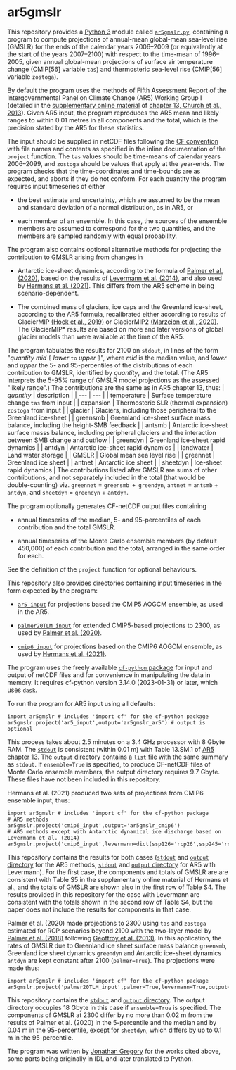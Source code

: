 # ar5gmslr

This repository provides a [Python
3](https://docs.python.org/3) module called [`ar5gmslr.py`](./ar5gmslr.py.txt), 
containing a program to compute projections of annual-mean
global-mean sea-level rise (GMSLR) for the ends of the calendar years 2006&ndash;2009 
(or equivalently at the start of the years 2007&ndash;2100)
with respect to the
time-mean of 1996&ndash;2005, given annual global-mean projections of surface
air temperature change (CMIP[56] variable `tas`) and thermosteric sea-level
rise (CMIP[56] variable `zostoga`).

By default the program uses the methods of Fifth Assessment
Report of the Intergovernmental Panel on Climate Change (AR5) Working Group I
(detailed in the [supplementary online
material](https://www.ipcc.ch/site/assets/uploads/2018/07/WGI_AR5.Chap_.13_SM.1.16.14.pdf)
of [chapter 13, Church et al.,
2013](http://dx.doi.org/10.1017/CBO9781107415324.026)).  Given AR5 input, the
program reproduces the AR5 mean and likely ranges to within 0.01 metres in all
components and the total, which is the precision stated by the AR5 for these
statistics.

The input should be supplied in netCDF files following the [CF
convention](http://cfconventions.org)
with file names and contents
as specified in the inline documentation of the `project` function.
The `tas` values should be time-means of calendar
years 2006&ndash;2099, and `zostoga` should be values that apply at the year-ends.
The program checks that the time-coordinates and time-bounds are as expected,
and aborts if they do not conform.
For each quantity the program requires
input timeseries of either

* the best estimate and uncertainty,
which are assumed to be the mean and standard deviation of a normal
distribution, as in AR5, or

* each member of an ensemble. In this case, the sources of the ensemble members
are assumed to correspond for the two quantities, and the members are sampled
randomly with equal probability.

The program also contains optional alternative methods for projecting the
contribution to GMSLR arising from changes in

* Antarctic ice-sheet dynamics, according to the formula of [Palmer et al.
(2020)](http://dx.doi.org/10.1029/2019EF001413), based on the results of
[Levermann et al.  (2014)](http://dx.doi.org/10.5194/esd-5-271-2014), and also
used by [Hermans et al.  (2021)](http://dx.doi.org/10.1029/2020GL092064). This
differs from the AR5 scheme in being scenario-dependent.

* The combined mass of glaciers, ice caps and the Greenland ice-sheet,
according to the AR5 formula, recalibrated either according to results of
GlacierMIP [(Hock et al., 2019)](http://dx.doi.org/10.1017/jog.2019.22) or
GlacierMIP2 [(Marzeion et al.,
2020)](http://dx.doi.org/10.1029/2019EF001470). The GlacierMIP* results are based on
more and later versions of global glacier models than were available at
the time of the AR5.

The program tabulates the results for 2100 on `stdout`, in lines of the form
"_quantity_ _mid_ `[` _lower_ `to` _upper_ `]`",
where _mid_ is the median value, and _lower_ and _upper_ the 5- and 95-percentiles of the distributions
of each contribution to GMSLR, identified by _quantity_, and the total. (The AR5 interprets the 5-95% range of
GMSLR model projections as the assessed "likely range".)
The contributions are the same as in AR5 chapter 13, thus:
| _quantity_ | description |
| --- | --- |
| temperature | Surface temperature change `tas` from input |
| expansion | Thermosteric SLR (thermal expansion) `zostoga` from input |
| glacier | Glaciers, including those peripheral to the Greenland ice-sheet |
| greensmb | Greenland ice-sheet surface mass balance, including the height-SMB feedback |
| antsmb | Antarctic ice-sheet surface masss balance, including peripheral glaciers and the interaction between SMB change and outflow |
| greendyn | Greenland ice-sheet rapid dynamics |
| antdyn | Antarctic ice-sheet rapid dynamics |
| landwater | Land water storage |
| GMSLR | Global mean sea level rise |
| greennet | Greenland ice sheet |
| antnet | Antarctic ice sheet |
| sheetdyn | Ice-sheet rapid dynamics |
The contributions listed after GMSLR are sums of other contributions, and not separately included in the total
(that would be double-counting) viz. `greennet` = `greensmb + greendyn`, `antnet` = `antsmb` + `antdyn`,
and `sheetdyn` = `greendyn` + `antdyn`.

The program optionally generates CF-netCDF output files containing

* annual timeseries of the median, 5- and 95-percentiles of each contribution and the total GMSLR.

* annual timeseries of the Monte Carlo ensemble members (by default 450,000)
of each contribution and the total, arranged in the same order for each.

See the definition of the `project` function for optional behaviours.

This repository also provides directories containing input timeseries in the
form expected by the program:

* [`ar5_input`](https://github.com/JonathanGregory/ar5gmslr/tree/main/ar5_input) for projections based the CMIP5 AOGCM ensemble, as used in the AR5.

* [`palmer20TLM_input`](https://github.com/JonathanGregory/ar5gmslr/tree/main/palmer20TLM_input) for extended CMIP5-based projections to 2300, as used by [Palmer et al. (2020)](http://dx.doi.org/10.1029/2019EF001413).

* [`cmip6_input`](https://github.com/JonathanGregory/ar5gmslr/tree/main/cmip6_input) for projections based on the CMIP6 AOGCM ensemble, as used by [Hermans et al. (2021)](10.1029/2020GL092064).

The program uses the freely available [`cf-python`
package](https://ncas-cms.github.io/cf-python) for input and output of netCDF
files and for convenience in manipulating the data in memory.
It requires cf-python version 3.14.0 (2023-01-31) or later, which uses `dask`.

To run the program for AR5 input using all defaults:

```
import ar5gmslr # includes 'import cf' for the cf-python package
ar5gmslr.project('ar5_input',output='ar5gmslr_ar5') # output is optional
```

This process takes about 2.5 minutes on a 3.4 GHz processor with 8 Gbyte RAM.
The [`stdout`](https://github.com/JonathanGregory/ar5gmslr/blob/main/ar5gmslr_ar5.stdout.txt) is consistent (within 0.01 m)
with Table 13.SM.1 of [AR5 chapter 13](https://www.ipcc.ch/site/assets/uploads/2018/07/WGI_AR5.Chap_.13_SM.1.16.14.pdf).
The [`output` directory](https://github.com/JonathanGregory/ar5gmslr/tree/main/ar5gmslr_ar5) contains a [`list` file](https://github.com/JonathanGregory/ar5gmslr/blob/main/ar5gmslr_ar5/list) with the same summary as `stdout`.
If `ensemble=True` is specified, to produce CF-netCDF files of Monte Carlo ensemble members, the output directory requires 9.7 Gbyte.
These files have not been included in this repository.

Hermans et al. (2021) produced two sets of projections from CMIP6 ensemble
input, thus:

```
import ar5gmslr # includes 'import cf' for the cf-python package
# AR5 methods
ar5gmslr.project('cmip6_input',output='ar5gmslr_cmip6')
# AR5 methods except with Antarctic dynamical ice discharge based on Levermann et al. (2014)
ar5gmslr.project('cmip6_input',levermann=dict(ssp126='rcp26',ssp245='rcp45',ssp585='rcp85'),output='ar5gmslr_cmip6_levermann')
```

This repository contains the results for both cases ([`stdout`](https://github.com/JonathanGregory/ar5gmslr/blob/main/ar5gmslr_cmip6.stdout.txt) and [`output` directory](https://github.com/JonathanGregory/ar5gmslr/tree/main/ar5gmslr_cmip6) for the AR5 methods, [`stdout`](https://github.com/JonathanGregory/ar5gmslr/blob/main/ar5gmslr_cmip6_levermann.stdout.txt) and [`output` directory](https://github.com/JonathanGregory/ar5gmslr/tree/main/ar5gmslr_cmip6_levermann) for AR5 with Levermann).
For the first case, the components and totals of GMSLR are are consistent with Table S5 in the supplementary online material of Hermans et al., and the totals of GMSLR are shown also in the first row of Table S4.
The results provided in this repository for the case with Levermann are consistent with the totals shown in the second row of Table S4, but the paper does not include the results for components in that case.

Palmer et al. (2020) made projections to 2300 using `tas` and `zostoga` estimated for RCP scenarios beyond 2100 with the two-layer model by [Palmer et al. (2018)](http://dx.doi.org/10.1088/1748-9326/aad2e4) following [Geoffroy et al. (2013)](http://dx.doi.org/10.1175/JCLI-D-12-00195.1). In this application, the rates of GMSLR due to Greenland ice sheet surface mass balance `greensmb`, Greenland ice sheet dynamics `greendyn` and Antarctic ice-sheet dynamics `antdyn` are kept constant after 2100 (`palmer=True`). The projections were made thus:

```
import ar5gmslr # includes 'import cf' for the cf-python package
ar5gmslr.project('palmer20TLM_input',palmer=True,levermann=True,output='ar5gmslr_palmer20TLM')
```

This repository contains the [`stdout`](https://github.com/JonathanGregory/ar5gmslr/blob/main/ar5gmslr_palmer20TLM.stdout.txt) and [`output` directory](https://github.com/JonathanGregory/ar5gmslr/tree/main/ar5gmslr_palmer20TLM). The output directory occupies 18 Gbyte in this case if `ensemble=True` is specified. The components of GMSLR at 2300 differ by no more than 0.02 m from the results of Palmer et al. (2020) in the 5-percentile and the median and by 0.04 m in the 95-percentile, except for `sheetdyn`, which differs by up to 0.1 m in the 95-percentile.

The program was written by [Jonathan Gregory](https://www.met.rdg.ac.uk/~jonathan) for the works cited above, some parts being originally in IDL and later translated to Python.
